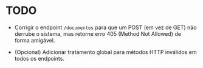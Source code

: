 # TODO

- Corrigir o endpoint `/documentos` para que um POST (em vez de GET) não derrube o sistema, mas retorne erro 405 (Method Not Allowed) de forma amigável.

- (Opcional) Adicionar tratamento global para métodos HTTP inválidos em todos os endpoints.
